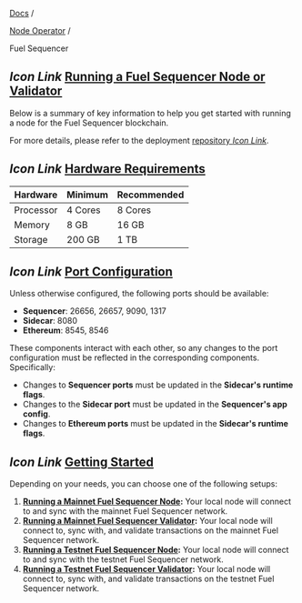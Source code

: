 [Docs](https://docs.fuel.network/) /

[Node Operator](https://docs.fuel.network/docs/node-operator/) /

Fuel Sequencer

## _Icon Link_ [Running a Fuel Sequencer Node or Validator](https://docs.fuel.network/docs/node-operator/fuel-sequencer/\#running-a-fuel-sequencer-node-or-validator)

Below is a summary of key information to help you get started with running a node for the Fuel Sequencer blockchain.

For more details, please refer to the deployment [repository _Icon Link_](https://github.com/FuelLabs/fuel-sequencer-deployments/).

## _Icon Link_ [Hardware Requirements](https://docs.fuel.network/docs/node-operator/fuel-sequencer/\#hardware-requirements)

| Hardware | Minimum | Recommended |
| --- | --- | --- |
| Processor | 4 Cores | 8 Cores |
| Memory | 8 GB | 16 GB |
| Storage | 200 GB | 1 TB |

## _Icon Link_ [Port Configuration](https://docs.fuel.network/docs/node-operator/fuel-sequencer/\#port-configuration)

Unless otherwise configured, the following ports should be available:

- **Sequencer**: 26656, 26657, 9090, 1317
- **Sidecar**: 8080
- **Ethereum**: 8545, 8546

These components interact with each other, so any changes to the port configuration must be reflected in the corresponding components. Specifically:

- Changes to **Sequencer ports** must be updated in the **Sidecar's runtime flags**.
- Changes to the **Sidecar port** must be updated in the **Sequencer's app config**.
- Changes to **Ethereum ports** must be updated in the **Sidecar's runtime flags**.

## _Icon Link_ [Getting Started](https://docs.fuel.network/docs/node-operator/fuel-sequencer/\#getting-started)

Depending on your needs, you can choose one of the following setups:

1. **[Running a Mainnet Fuel Sequencer Node](https://docs.fuel.network/docs/node-operator/fuel-sequencer/mainnet-node/):** Your local node will connect to and sync with the mainnet Fuel Sequencer network.
2. **[Running a Mainnet Fuel Sequencer Validator](https://docs.fuel.network/docs/node-operator/fuel-sequencer/mainnet-validator/):** Your local node will connect to, sync with, and validate transactions on the mainnet Fuel Sequencer network.
3. **[Running a Testnet Fuel Sequencer Node](https://docs.fuel.network/docs/node-operator/fuel-sequencer/testnet-node/):** Your local node will connect to and sync with the testnet Fuel Sequencer network.
4. **[Running a Testnet Fuel Sequencer Validator](https://docs.fuel.network/docs/node-operator/fuel-sequencer/testnet-validator/):** Your local node will connect to, sync with, and validate transactions on the testnet Fuel Sequencer network.